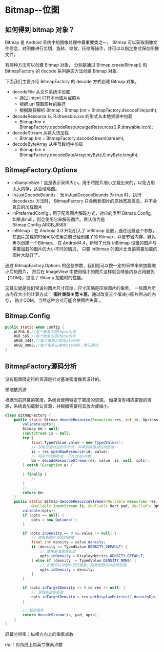 # Bitmap--位图

## 如何得到 bitmap 对象？

Bitmap 是 Android 系统中的图像处理中最重要类之一。
Bitmap 可以获取图像文件信息，对图像进行剪切、旋转、缩放，压缩等操作，并可以以指定格式保存图像文件。 

有两种方法可以创建 Bitmap 对象，
分别是通过 Bitmap.createBitmap() 和 BitmapFactory 的 decode 系列静态方法创建 Bitmap 对象。 

下面我们主要介绍 BitmapFactory 的 decode 方式创建 Bitmap 对象。

- decodeFile 从文件系统中加载
  - 通过 Intent 打开本地图片或照片
  - 根据 uri 获取图片的路径
  - 根据路径解析 Bitmap：Bitmap bm = BitmapFactory.decodeFile(path);
- decodeResource 以 R.drawable.xxx 的形式从本地资源中加载
  - Bitmap bm = BitmapFactory.decodeResource(getResources(),R.drawable.icon);
- decodeStream 从输入流加载
  - Bitmap bm = BitmapFactory.decodeStream(stream);
- decodeByteArray 从字节数组中加载
  - Bitmap bm = BitmapFactory.decodeByteArray(myByte,0,myByte.length);

## BitmapFactory.Options

- inSampleSize：这是表示采样大小。用于将图片缩小加载出来的，以免占用太大内存，适合缩略图。
- inJustDecodeBounds：当 inJustDecodeBounds 为 true 时，执行 decodexxx 方法时，
BitmapFactory 只会解析图片的原始宽高信息，并不会真正的加载图片
- inPreferredConfig：用于配置图片解码方式，对应的类型 Bitmap.Config。
如果非null，则会使用它来解码图片。默认值为是 Bitmap.Config.ARGB_8888
- inBitmap：在 Android 3.0 开始引入了 inBitmap 设置，通过设置这个参数，
在图片加载的时候可以使用之前已经创建了的 Bitmap，以便节省内存，避免再次创建一个Bitmap。
在 Android4.4，新增了允许 inBitmap 设置的图片与需要加载的图片的大小不同的情况，
只要 inBitmap 的图片比当前需要加载的图片大就好了。

通过 BitmapFactory.Options 的这些参数，我们就可以按一定的采样率来加载缩小后的图片，
然后在 ImageView 中使用缩小的图片这样就会降低内存占用避免【OOM】，提高了 Bitamp 加载时的性能。

这其实就是我们常说的图片尺寸压缩。尺寸压缩是压缩图片的像素，
一张图片所占内存大小的计算方式： **图片类型＊宽＊高**，通过改变三个值减小图片所占的内存，
防止OOM，当然这种方式可能会使图片失真 。

## Bitmap.Config

```java
public static enum Config {
    ALPHA_8,//每个像素占用1byte内存
    RGB_565,//每个像素占用2byte内存
    ARGB_4444,//每个像素占用2byte内存
    ARGB_8888;//每个像素占用4byte内存；默认模式
}
```

## BitmapFactory源码分析

没有配置限定符的资源是针对基准密度像素设计的。

预缩放资源

根据当前屏幕的密度，系统会使用特定于密度的资源。
如果没有相应密度的资源，系统会加载默认资源，并根据需要将其放大或缩小。

```java
class BitmapFactory {
    public static Bitmap decodeResource(Resources res, int id, Options opts) {
        validate(opts);
        Bitmap bm = null;
        InputStream is = null; 
        try {
            final TypedValue value = new TypedValue();
            // 获取资源对应的字节流，并拿到资源对应的信息
            is = res.openRawResource(id, value);
            // 将字节流解析成一个Bitmap对象
            bm = decodeResourceStream(res, value, is, null, opts);
        } catch (Exception e) {
            // ... 
        } finally {
            // ...
        }
        // ...
        return bm;
    }
    public static Bitmap decodeResourceStream(@Nullable Resources res, @Nullable TypedValue value,
            @Nullable InputStream is, @Nullable Rect pad, @Nullable Options opts) {
        validate(opts);
        if (opts == null) {
            opts = new Options();
        }

        if (opts.inDensity == 0 && value != null) {
            // 获取到图片对应的密度
            final int density = value.density;
            if (density == TypedValue.DENSITY_DEFAULT) {
                // 使用基准像素密度
                opts.inDensity = DisplayMetrics.DENSITY_DEFAULT;
            } else if (density != TypedValue.DENSITY_NONE) {
                // 如果可以对图片进行缩放，则使用图片对应的密度
                opts.inDensity = density;
            }
        }
        
        if (opts.inTargetDensity == 0 && res != null) {
            // 获取到目标密度
            opts.inTargetDensity = res.getDisplayMetrics().densityDpi;
        }
        
        // 解析图片
        return decodeStream(is, pad, opts);
    }
}
```

屏幕分辨率：纵横方向上的像素点数

dpi：对角线上每英寸像素点数